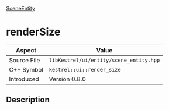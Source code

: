 [SceneEntity](index)
# renderSize
| Aspect | Value |
| --- | --- |
| Source File | `libKestrel/ui/entity/scene_entity.hpp` |
| C++ Symbol | `kestrel::ui::render_size` |
| Introduced | Version 0.8.0 |
## Description

